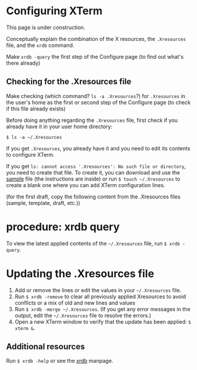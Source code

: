 # Configuring XTerm

This page is under construction.

Conceptually explain the combination of the X resources, the `.Xresources` file, and the `xrdb` command.
    
Make `xrdb -query` the first step of the Configure page (to find out what's there already)

## Checking for the .Xresources file

Make checking (which command? `ls -a .Xresources`?)  for `.Xresources` in the user's home as the first or second step of the Configure page (to check if this file already exists)

Before doing anything regarding the `.Xresources` file, first check if you already have it in your user home directory:

`$ ls -a ~/.Xresources`

If you get `.Xresources`, you already have it and you need to edit its contents to configure XTerm.

If you get `ls: cannot access '.Xresources': No such file or directory`, you need to create that file. To create it, you can download and use the [sample](https://github.com/xterm-x11/files.Xresources/blob/main/sample.Xresources) file (the instructions are inside) or run `$ touch ~/.Xresources` to create a blank one where you can add XTerm configuration lines.

(for the first draft, copy the following content from the .Xresources files (sample, template, draft, etc.))

# procedure: xrdb query

To view the latest applied contents of the `~/.Xresources` file, run `$ xrdb -query`.

# Updating the .Xresources file

1. Add or remove the lines or edit the values in your `~/.Xresources` file.
2. Run `$ xrdb -remove` to clear all previously applied Xresources to avoid conflicts or a mix of old and new lines and values
3. Run `$ xrdb -merge ~/.Xresources`. (If you get any error messages in the output, edit the `~/.Xresources` file to resolve the errors.)
4. Open a new XTerm window to verify that the update has been applied: `$ xterm &`.

## Additional resources

Run `$ xrdb -help` or see the [xrdb](https://www.x.org/releases/X11R7.7/doc/man/man1/xrdb.1.xhtml) manpage.
